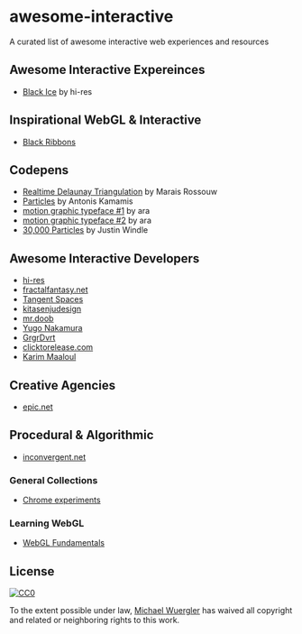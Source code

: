 # awesome-interactive
A curated list of awesome interactive web experiences and resources

## Awesome Interactive Expereinces

- [Black Ice](http://void.hi-res.net/blackice) by hi-res

## Inspirational WebGL & Interactive

- [Black Ribbons](http://grgrdvrt.com/miam/sweet_dream/)

## Codepens

- [Realtime Delaunay Triangulation](http://codepen.io/marais/pen/obErWq) by Marais Rossouw
- [Particles](http://codepen.io/antoniskamamis/pen/ECrKd) by Antonis Kamamis
- [motion graphic typeface #1](http://codepen.io/ara_node/pen/nuJCG) by ara
- [motion graphic typeface #2](http://codepen.io/ara_node/pen/EwfpL) by ara
- [30,000 Particles](http://codepen.io/soulwire/pen/Ffvlo) by Justin Windle

## Awesome Interactive Developers

- [hi-res](http://hi-res.net/)
- [fractalfantasy.net](http://fractalfantasy.net/)
- [Tangent Spaces](http://tangentspaces.co.uk/)
- [kitasenjudesign](http://kitasenjudesign.com/)
- [mr.doob](http://mrdoob.com/)
- [Yugo Nakamura](http://www.yugop.com/)
- [GrgrDvrt](http://grgrdvrt.com/)
- [clicktorelease.com](http://www.clicktorelease.com/)
- [Karim Maaloul](http://codepen.io/Yakudoo/)

## Creative Agencies

- [epic.net](http://epic.net/eng/)

## Procedural & Algorithmic 

- [inconvergent.net](http://inconvergent.net/)

### General Collections

- [Chrome experiments](https://www.chromeexperiments.com/)

### Learning WebGL

- [WebGL Fundamentals](http://webglfundamentals.org/)

## License

[![CC0](http://i.creativecommons.org/p/zero/1.0/88x31.png)](http://creativecommons.org/publicdomain/zero/1.0/)

To the extent possible under law, [Michael Wuergler](http://numetriclabs.com) has waived all copyright and related or neighboring rights to this work.
